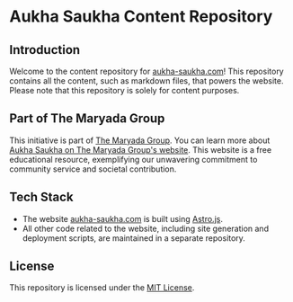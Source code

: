 # Aukha Saukha Content Repository

## Introduction

Welcome to the content repository for [aukha-saukha.com](https://www.aukha-saukha.com)! This repository contains all the content, such as markdown files, that powers the website. Please note that this repository is solely for content purposes.

## Part of The Maryada Group

This initiative is part of [The Maryada Group](https://www.themaryadagroup.com). You can learn more about [Aukha Saukha on The Maryada Group's website](https://www.themaryadagroup.com/our-subsidiaries/aukha-saukha). This website is a free educational resource, exemplifying our unwavering commitment to community service and societal contribution.

## Tech Stack

- The website [aukha-saukha.com](https://www.aukha-saukha.com) is built using [Astro.js](https://astro.build/).
- All other code related to the website, including site generation and deployment scripts, are maintained in a separate repository.

## License

This repository is licensed under the [MIT License](LICENSE).
